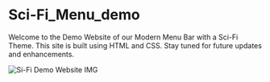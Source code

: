 # Sci-Fi_Menu_demo
Welcome to the Demo Website of our Modern Menu Bar with a Sci-Fi Theme. This site is built using HTML and CSS. Stay tuned for future updates and enhancements.

<img src="https://raw.githubusercontent.com/yashwant-kargwal/Si-Fi_Menu_demo/main/assets/Screenshot%202024-07-13%20005726.jpg" alt="Si-Fi Demo Website IMG">

